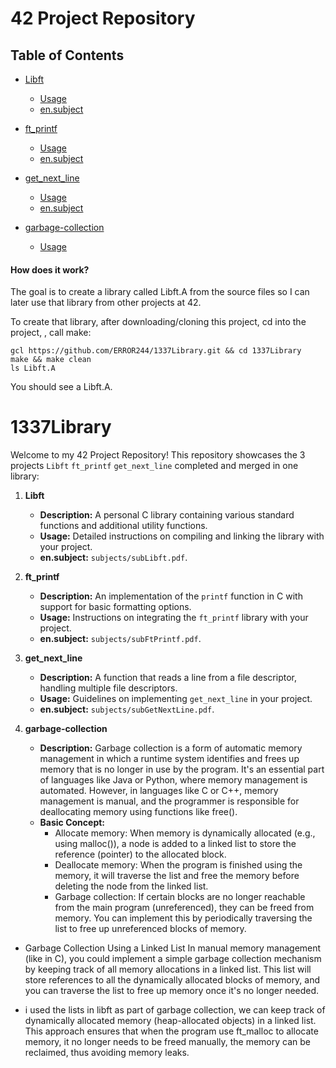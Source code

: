 # 42 Project Repository

## Table of Contents

- [Libft](#libft)
    - [Usage](#usage)
    - [en.subject](#en.subject)

- [ft_printf](#ft_printf)
    - [Usage](#usage)
    - [en.subject](#en.subject)

- [get_next_line](#get_next_line)
    - [Usage](#usage)
    - [en.subject](#en.subject)
- [garbage-collection](#garbage-collection)
    - [Usage](#usage)


#### How does it work?
The goal is to create a library called Libft.A from the source files so I can later use that library from other projects at 42.

To create that library, after downloading/cloning this project, cd into the project, , call make:

```
gcl https://github.com/ERROR244/1337Library.git && cd 1337Library
make && make clean
ls Libft.A
```

You should see a Libft.A.

# 1337Library

Welcome to my 42 Project Repository! This repository showcases the 3 projects `Libft` `ft_printf` `get_next_line` completed and merged in one library:

1. **Libft**
   - **Description:** A personal C library containing various standard functions and additional utility functions.
   - **Usage:** Detailed instructions on compiling and linking the library with your project.
   - **en.subject:** `subjects/subLibft.pdf`.

2. **ft_printf**
   - **Description:** An implementation of the `printf` function in C with support for basic formatting options.
   - **Usage:** Instructions on integrating the `ft_printf` library with your project.
   - **en.subject:** `subjects/subFtPrintf.pdf`.

3. **get_next_line**
   - **Description:** A function that reads a line from a file descriptor, handling multiple file descriptors.
   - **Usage:** Guidelines on implementing `get_next_line` in your project.
   - **en.subject:** `subjects/subGetNextLine.pdf`.
4. **garbage-collection**
    - **Description:** Garbage collection is a form of automatic memory management in which a runtime system identifies and frees up memory that is no longer in use by the program. It's an essential part of languages like Java or Python, where memory management is automated. However, in languages like C or C++, memory management is manual, and the programmer is responsible for deallocating memory using functions like free().
    - **Basic Concept:**
        - Allocate memory: When memory is dynamically allocated (e.g., using malloc()), a node is added to a linked list to store the reference (pointer) to the allocated block.
        - Deallocate memory: When the program is finished using the memory, it will traverse the list and free the memory before deleting the node from the linked list.
        - Garbage collection: If certain blocks are no longer reachable from the main program (unreferenced), they can be freed from memory. You can implement this by periodically traversing the list to free up unreferenced blocks of memory.

+ Garbage Collection Using a Linked List
        In manual memory management (like in C), you could implement a simple garbage collection mechanism by keeping track of all memory allocations in a linked list. This list will store references to all the dynamically allocated blocks of memory, and you can traverse the list to free up memory once it's no longer needed.

+ i used the lists in libft as part of garbage collection, we can keep track of dynamically allocated memory (heap-allocated objects) in a linked list. This approach ensures that when the program use ft_malloc to allocate memory, it no longer needs to be freed manually, the memory can be reclaimed, thus avoiding memory leaks.
